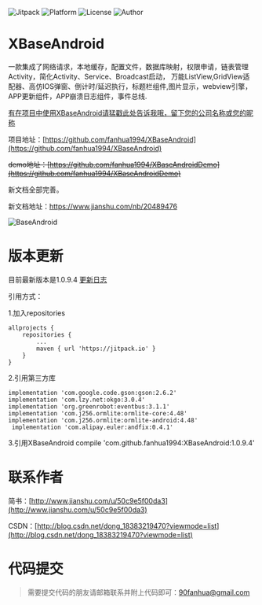 ![Jitpack](https://jitpack.io/v/fanhua1994/XBaseAndroid.svg)
![Platform](https://img.shields.io/badge/Platform-Android-ff69b4.svg)
![License](https://img.shields.io/github/license/alibaba/dubbo.svg)
![Author](https://img.shields.io/badge/Author-%E7%B9%81%E5%8D%8E-blue.svg)

# XBaseAndroid
一款集成了网络请求，本地缓存，配置文件，数据库映射，权限申请，链表管理Activity，简化Activity、Service、Broadcast启动，
万能ListView,GridView适配器、高仿IOS弹窗、倒计时/延迟执行，标题栏组件,图片显示，webview引擎，APP更新组件，APP崩溃日志组件，事件总线.

[有在项目中使用XBaseAndroid请猛戳此处告诉我哦，留下您的公司名称或您的昵称](https://github.com/fanhua1994/XBaseAndroid/issues/3)

项目地址：[https://github.com/fanhua1994/XBaseAndroid](https://github.com/fanhua1994/XBaseAndroid)

~~demo地址：[https://github.com/fanhua1994/XBaseAndroidDemo](https://github.com/fanhua1994/XBaseAndroidDemo)~~

新文档全部完善。

新文档地址：https://www.jianshu.com/nb/20489476

![BaseAndroid](https://github.com/fanhua1994/BaseAndroid/blob/master/image/logo.png?raw=true)

# 版本更新
目前最新版本是1.0.9.4
[更新日志](https://github.com/fanhua1994/XBaseAndroid/blob/master/LOG.md)

引用方式：

1.加入repositories
```
allprojects {
    repositories {
        ...
        maven { url 'https://jitpack.io' }
    }
}
```
2.引用第三方库
```
implementation 'com.google.code.gson:gson:2.6.2'
implementation 'com.lzy.net:okgo:3.0.4'
implementation 'org.greenrobot:eventbus:3.1.1'
implementation 'com.j256.ormlite:ormlite-core:4.48'
implementation 'com.j256.ormlite:ormlite-android:4.48'
 implementation 'com.alipay.euler:andfix:0.4.1'
```
3.引用XBaseAndroid
compile 'com.github.fanhua1994:XBaseAndroid:1.0.9.4'

# 联系作者
简书：[http://www.jianshu.com/u/50c9e5f00da3](http://www.jianshu.com/u/50c9e5f00da3)

CSDN：[http://blog.csdn.net/dong_18383219470?viewmode=list](http://blog.csdn.net/dong_18383219470?viewmode=list)

# 代码提交
> 需要提交代码的朋友请邮箱联系并附上代码即可：90fanhua@gmail.com
```
